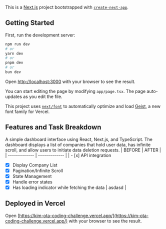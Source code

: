This is a [Next.js](https://nextjs.org) project bootstrapped with [`create-next-app`](https://nextjs.org/docs/app/api-reference/cli/create-next-app).

## Getting Started

First, run the development server:

```bash
npm run dev
# or
yarn dev
# or
pnpm dev
# or
bun dev
```

Open [http://localhost:3000](http://localhost:3000) with your browser to see the result.

You can start editing the page by modifying `app/page.tsx`. The page auto-updates as you edit the file.

This project uses [`next/font`](https://nextjs.org/docs/app/building-your-application/optimizing/fonts) to automatically optimize and load [Geist](https://vercel.com/font), a new font family for Vercel.

## Features and Task Breakdown
A simple dashboard interface using React, Next.js, and TypeScript. The dashboard displays a list of companies that hold user data, has infinite scroll, and allow users to initiate data deletion requests.
| BEFORE | AFTER |
| ------------- | ------------- |
| - [x] API integration
- [x] Display Company List
- [x] Pagination/Infinite Scroll
- [x] State Management
- [x] Handle error states
- [x] Has loading indicator while fetching the data | asdasd |

## Deployed in Vercel
Open [https://kim-ota-coding-challenge.vercel.app/](https://kim-ota-coding-challenge.vercel.app/) with your browser to see the result.

